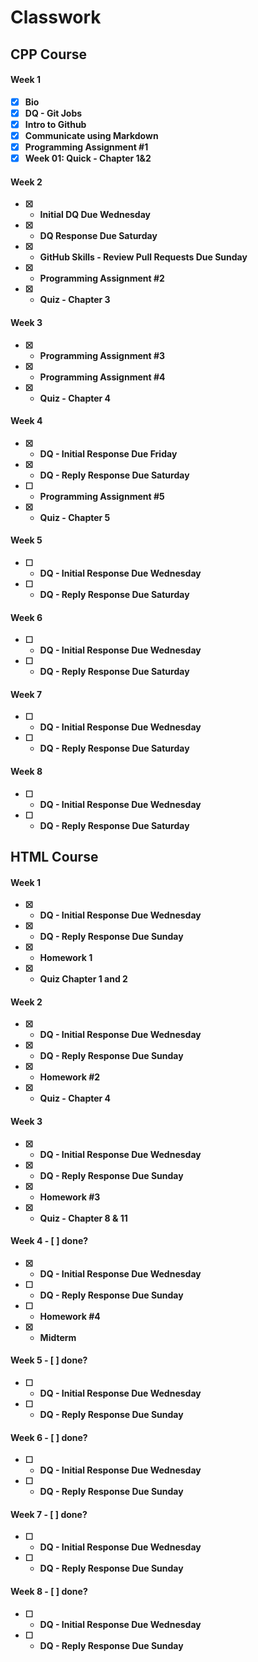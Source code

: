 # Classwork                                                            
<b>

## CPP Course

<b>
 
#### Week 1 
- [x] Bio
- [x] DQ - Git Jobs
- [x] Intro to Github
- [x] Communicate using Markdown
- [x] Programming Assignment #1
- [x] Week 01: Quick - Chapter 1&2

#### Week 2
- [x] - Initial DQ Due Wednesday
- [x] - DQ Response Due Saturday
- [x] - GitHub Skills - Review Pull Requests Due Sunday
- [x] - Programming Assignment #2
- [x] - Quiz - Chapter 3

#### Week 3
 - [x] - Programming Assignment #3
 - [x] - Programming Assignment #4
 - [x] - Quiz - Chapter 4

#### Week 4
 - [x] - DQ - Initial Response Due Friday
 - [x] - DQ - Reply Response Due Saturday
 - [ ] - Programming Assignment #5
 - [x] - Quiz - Chapter 5
 
#### Week 5
 - [ ] - DQ - Initial Response Due Wednesday
 - [ ] - DQ - Reply Response Due Saturday
 
#### Week 6
 - [ ] - DQ - Initial Response Due Wednesday
 - [ ] - DQ - Reply Response Due Saturday
 
#### Week 7
 - [ ] - DQ - Initial Response Due Wednesday
 - [ ] - DQ - Reply Response Due Saturday
 
#### Week 8
 - [ ] - DQ - Initial Response Due Wednesday
 - [ ] - DQ - Reply Response Due Saturday
 



<b>

## HTML Course

<b>
  
#### Week 1
  - [x] - DQ - Initial Response Due Wednesday
  - [x] - DQ - Reply Response Due Sunday
  - [x] - Homework 1
  - [x] - Quiz Chapter 1 and 2

#### Week 2
  - [x] - DQ - Initial Response Due Wednesday
  - [x] - DQ - Reply Response Due Sunday
  - [x] - Homework #2
  - [x] - Quiz - Chapter 4

#### Week 3 
 - [x] - DQ - Initial Response Due Wednesday
 - [x] - DQ - Reply Response Due Sunday
 - [x] - Homework #3
 - [x] - Quiz - Chapter 8 & 11


#### Week 4 - [ ] done?
 - [x] - DQ - Initial Response Due Wednesday
 - [ ] - DQ - Reply Response Due Sunday
 - [ ] - Homework #4
 - [x] - Midterm 


#### Week 5 - [ ] done?
 - [ ] - DQ - Initial Response Due Wednesday
 - [ ] - DQ - Reply Response Due Sunday


#### Week 6 - [ ] done?
 - [ ] - DQ - Initial Response Due Wednesday
 - [ ] - DQ - Reply Response Due Sunday


#### Week 7 - [ ] done?
 - [ ] - DQ - Initial Response Due Wednesday
 - [ ] - DQ - Reply Response Due Sunday


#### Week 8 - [ ] done?
 - [ ] - DQ - Initial Response Due Wednesday
 - [ ] - DQ - Reply Response Due Sunday




